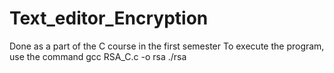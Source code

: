 # Text_editor_Encryption
Done as a part of the C course in the first semester
To execute the program, use the command
  gcc RSA_C.c -o rsa
  ./rsa
